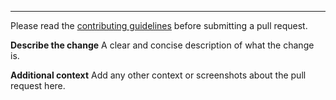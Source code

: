 ---

Please read the [contributing guidelines](https://github.com/huangsam/ultimate-python/blob/master/CONTRIBUTING.md) before submitting a pull request.

**Describe the change**
A clear and concise description of what the change is.

**Additional context**
Add any other context or screenshots about the pull request here.
